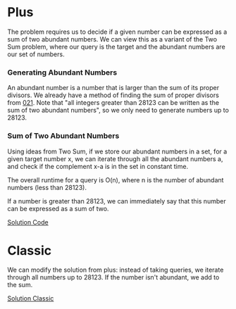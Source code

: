 # Plus

The problem requires us to decide if a given number can be expressed as a sum of two abundant numbers. 
We can view this as a variant of the Two Sum problem, where our query is the target and the abundant numbers are our set of numbers.

### Generating Abundant Numbers

An abundant number is a number that is larger than the sum of its proper divisors. 
We already have a method of finding the sum of proper divisors from 
[021](https://github.com/zhaohanson1/project_euler_plus/blob/master/021%20-%20Amicable%20Numbers/solution.md#sum-of-proper-divisors).
Note that "all integers greater than 28123 can be written as the sum of two abundant numbers", so we only need to generate numbers up to 28123.

### Sum of Two Abundant Numbers

Using ideas from Two Sum, if we store our abundant numbers in a set, for a given target number x,
we can iterate through all the abundant numbers a, and check if the complement x-a is in the set in constant time.

The overall runtime for a query is O(n), where n is the number of abundant numbers (less than 28123).

If a number is greater than 28123, we can immediately say that this number can be expressed as a sum of two.

[Solution Code](https://github.com/zhaohanson1/project_euler_plus/blob/master/023%20-%20Non-abundant%20sums/solution.cpp)

# Classic

We can modify the solution from plus: instead of taking queries, we iterate through all numbers up to 28123. If the number isn't abundant, we add to the sum.

[Solution Classic](https://github.com/zhaohanson1/project_euler_plus/blob/master/023%20-%20Non-abundant%20sums/solution-classic.cpp)

